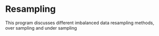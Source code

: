 # Resampling
This program discusses different imbalanced data resampling methods, over sampling and under sampling
